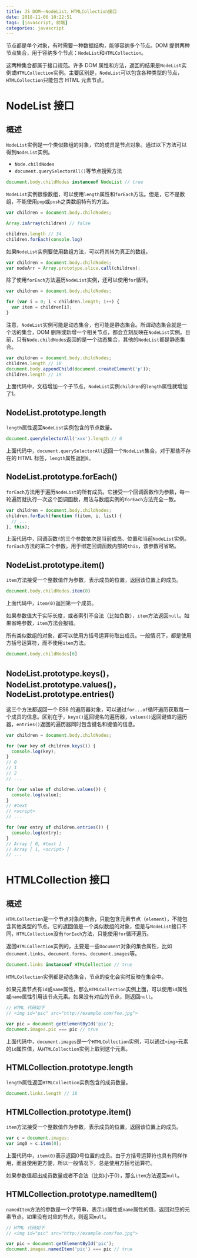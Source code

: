 ```yaml
---
title: JS DOM——NodeList、HTMLCollection接口
date: 2018-11-06 10:22:51
tags: [javascript, 前端]
categories: javascript
---
```


节点都是单个对象，有时需要一种数据结构，能够容纳多个节点。DOM 提供两种节点集合，用于容纳多个节点：`NodeList`和`HTMLCollection`。

这两种集合都属于接口规范。许多 DOM 属性和方法，返回的结果是`NodeList`实例或`HTMLCollection`实例。主要区别是，`NodeList`可以包含各种类型的节点，`HTMLCollection`只能包含 HTML 元素节点。
# NodeList 接口
## 概述
`NodeList`实例是一个类似数组的对象，它的成员是节点对象。通过以下方法可以得到`NodeList`实例。
- `Node.childNodes`
- `document.querySelectorAll()`等节点搜索方法

```javascript
document.body.childNodes instanceof NodeList // true
```
`NodeList`实例很像数组，可以使用`length`属性和`forEach`方法。但是，它不是数组，不能使用`pop`或`push`之类数组特有的方法。
```javascript
var children = document.body.childNodes;

Array.isArray(children) // false

children.length // 34
children.forEach(console.log)
```
如果`NodeList`实例要使用数组方法，可以将其转为真正的数组。
```javascript
var children = document.body.childNodes;
var nodeArr = Array.prototype.slice.call(children);
```
除了使用`forEach`方法遍历`NodeList`实例，还可以使用`for`循环。
```javascript
var children = document.body.childNodes;

for (var i = 0; i < children.length; i++) {
  var item = children[i];
}
```
注意，`NodeList`实例可能是动态集合，也可能是静态集合。所谓动态集合就是一个活的集合，DOM 删除或新增一个相关节点，都会立刻反映在`NodeList`实例。目前，只有`Node.childNodes`返回的是一个动态集合，其他的`NodeList`都是静态集合。
```javascript
var children = document.body.childNodes;
children.length // 18
document.body.appendChild(document.createElement('p'));
children.length // 19
```
上面代码中，文档增加一个子节点，`NodeList`实例`children`的`length`属性就增加了1。
## NodeList.prototype.length
`length`属性返回`NodeList`实例包含的节点数量。
```javascript
document.querySelectorAll('xxx').length // 0
```
上面代码中，`document.querySelectorAll`返回一个`NodeList`集合。对于那些不存在的 HTML 标签，`length`属性返回`0`。
## NodeList.prototype.forEach()
`forEach`方法用于遍历`NodeList`的所有成员。它接受一个回调函数作为参数，每一轮遍历就执行一次这个回调函数，用法与数组实例的`forEach`方法完全一致。
```javascript
var children = document.body.childNodes;
children.forEach(function f(item, i, list) {
  // ...
}, this);
```
上面代码中，回调函数`f`的三个参数依次是当前成员、位置和当前`NodeList`实例。`forEach`方法的第二个参数，用于绑定回调函数内部的`this`，该参数可省略。
## NodeList.prototype.item()
`item`方法接受一个整数值作为参数，表示成员的位置，返回该位置上的成员。
```javascript
document.body.childNodes.item(0)
```
上面代码中，`item(0)`返回第一个成员。

如果参数值大于实际长度，或者索引不合法（比如负数），`item`方法返回`null`。如果省略参数，`item`方法会报错。

所有类似数组的对象，都可以使用方括号运算符取出成员。一般情况下，都是使用方括号运算符，而不使用`item`方法。
```javascript
document.body.childNodes[0]
```
## NodeList.prototype.keys()，NodeList.prototype.values()，NodeList.prototype.entries()
这三个方法都返回一个 ES6 的遍历器对象，可以通过`for...of`循环遍历获取每一个成员的信息。区别在于，`keys()`返回键名的遍历器，`values()`返回键值的遍历器，`entries()`返回的遍历器同时包含键名和键值的信息。
```javascript
var children = document.body.childNodes;

for (var key of children.keys()) {
  console.log(key);
}
// 0
// 1
// 2
// ...

for (var value of children.values()) {
  console.log(value);
}
// #text
// <script>
// ...

for (var entry of children.entries()) {
  console.log(entry);
}
// Array [ 0, #text ]
// Array [ 1, <script> ]
// ...
```
# HTMLCollection 接口
## 概述
`HTMLCollection`是一个节点对象的集合，只能包含元素节点（`element`），不能包含其他类型的节点。它的返回值是一个类似数组的对象，但是与`NodeList`接口不同，`HTMLCollection`没有`forEach`方法，只能使用`for`循环遍历。

返回`HTMLCollection`实例的，主要是一些`Document`对象的集合属性，比如`document.links`、`document.forms`、`document.images`等。
```javascript
document.links instanceof HTMLCollection // true
```
`HTMLCollection`实例都是动态集合，节点的变化会实时反映在集合中。

如果元素节点有`id`或`name`属性，那么`HTMLCollection`实例上面，可以使用`id`属性或`name`属性引用该节点元素。如果没有对应的节点，则返回`null`。
```javascript
// HTML 代码如下
// <img id="pic" src="http://example.com/foo.jpg">

var pic = document.getElementById('pic');
document.images.pic === pic // true
```
上面代码中，`document.images`是一个`HTMLCollection`实例，可以通过`<img>`元素的`id`属性值，从`HTMLCollection`实例上取到这个元素。
## HTMLCollection.prototype.length
`length`属性返回`HTMLCollection`实例包含的成员数量。
```javascript
document.links.length // 18
```
## HTMLCollection.prototype.item()
`item`方法接受一个整数值作为参数，表示成员的位置，返回该位置上的成员。
```javascript
var c = document.images;
var img0 = c.item(0);
```
上面代码中，`item(0)`表示返回0号位置的成员。由于方括号运算符也具有同样作用，而且使用更方便，所以一般情况下，总是使用方括号运算符。

如果参数值超出成员数量或者不合法（比如小于0），那么`item`方法返回`null`。
## HTMLCollection.prototype.namedItem()
`namedItem`方法的参数是一个字符串，表示`id`属性或`name`属性的值，返回对应的元素节点。如果没有对应的节点，则返回`null`。
```javascript
// HTML 代码如下
// <img id="pic" src="http://example.com/foo.jpg">

var pic = document.getElementById('pic');
document.images.namedItem('pic') === pic // true
```